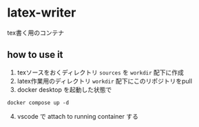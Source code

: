 # latex-writer
tex書く用のコンテナ

## how to use it 
1. texソースをおくディレクトリ `sources` を `workdir` 配下に作成
2. latex作業用のディレクトリ `workdir` 配下にこのリポジトリをpull
3. docker desktop を起動した状態で
```shell
docker compose up -d
```
4. vscode で attach to running container する

